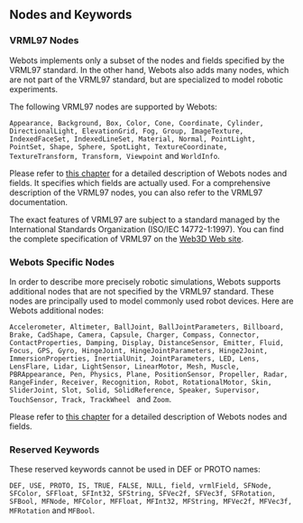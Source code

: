 ## Nodes and Keywords

### VRML97 Nodes

Webots implements only a subset of the nodes and fields specified by the VRML97 standard.
In the other hand, Webots also adds many nodes, which are not part of the VRML97 standard, but are specialized to model robotic experiments.

The following VRML97 nodes are supported by Webots:

`Appearance, Background, Box, Color, Cone, Coordinate, Cylinder, DirectionalLight, ElevationGrid, Fog, Group, ImageTexture, IndexedFaceSet, IndexedLineSet, Material, Normal, PointLight, PointSet, Shape, Sphere, SpotLight, TextureCoordinate, TextureTransform, Transform, Viewpoint` and `WorldInfo`.

Please refer to [this chapter](nodes-and-api-functions.md) for a detailed description of Webots nodes and fields.
It specifies which fields are actually used.
For a comprehensive description of the VRML97 nodes, you can also refer to the VRML97 documentation.

The exact features of VRML97 are subject to a standard managed by the International Standards Organization (ISO/IEC 14772-1:1997).
You can find the complete specification of VRML97 on the [Web3D Web site](http://www.web3d.org).

### Webots Specific Nodes

In order to describe more precisely robotic simulations, Webots supports additional nodes that are not specified by the VRML97 standard.
These nodes are principally used to model commonly used robot devices.
Here are Webots additional nodes:

`Accelerometer, Altimeter, BallJoint, BallJointParameters, Billboard, Brake, CadShape, Camera, Capsule, Charger, Compass, Connector, ContactProperties, Damping, Display, DistanceSensor, Emitter, Fluid, Focus, GPS, Gyro, HingeJoint, HingeJointParameters, Hinge2Joint, ImmersionProperties, InertialUnit, JointParameters, LED, Lens, LensFlare, Lidar, LightSensor, LinearMotor, Mesh, Muscle, PBRAppearance, Pen, Physics, Plane, PositionSensor, Propeller, Radar, RangeFinder, Receiver, Recognition, Robot, RotationalMotor, Skin, SliderJoint, Slot, Solid, SolidReference, Speaker, Supervisor, TouchSensor, Track, TrackWheel ` and `Zoom`.

Please refer to [this chapter](nodes-and-api-functions.md) for a detailed description of Webots nodes and fields.

### Reserved Keywords

These reserved keywords cannot be used in DEF or PROTO names:

`DEF, USE, PROTO, IS, TRUE, FALSE, NULL, field, vrmlField, SFNode, SFColor, SFFloat, SFInt32, SFString, SFVec2f, SFVec3f, SFRotation, SFBool, MFNode, MFColor, MFFloat, MFInt32, MFString, MFVec2f, MFVec3f, MFRotation` and `MFBool`.
